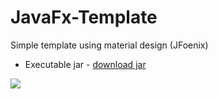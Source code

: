 # JavaFx-Template

Simple template using material design (JFoenix)

* Executable jar - [download jar](https://github.com/Patresss/JavaFx-Template/raw/master/store.jar)

![](https://github.com/Patresss/JavaFx-Template/blob/master/ScreenShots/MainMenu.png)
